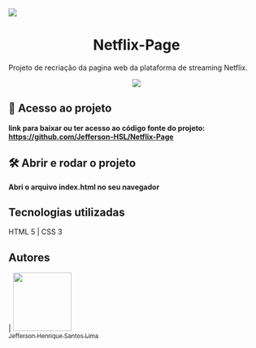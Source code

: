 <a align="center">
<img src="https://upload.wikimedia.org/wikipedia/commons/thumb/0/08/Netflix_2015_logo.svg/1280px-Netflix_2015_logo.svg.png"/>
</a>

<h1 align="center"> Netflix-Page </h1>


Projeto de recriação da pagina web da plataforma de streaming Netflix.

<p align="center">
<img src="http://img.shields.io/static/v1?label=STATUS&message=DESENVOLVIDO&color=GREEN&style=for-the-badge"/>
</p>


## 📁 Acesso ao projeto

**link para baixar ou ter acesso ao código fonte do projeto: https://github.com/Jefferson-HSL/Netflix-Page**

## 🛠️ Abrir e rodar o projeto

**Abri o arquivo index.html no seu navegador**

## Tecnologias utilizadas

HTML 5 | CSS 3

## Autores

| [<img src="https://avatars.githubusercontent.com/u/84472608?v=4" width=115><br><sub>Jefferson Henrique Santos Lima</sub>](https://github.com/Jefferson-HSL)